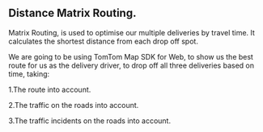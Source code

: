## Distance Matrix Routing.

Matrix Routing, is used to optimise our multiple deliveries by travel time.
It calculates the shortest distance from each drop off spot.

We are going to be using TomTom Map SDK for Web, to show us the best route for us as the delivery driver, to drop off all three deliveries based on time, taking:

1.The route into account.

2.The traffic on the roads into account.

3.The traffic incidents on the roads into account.
